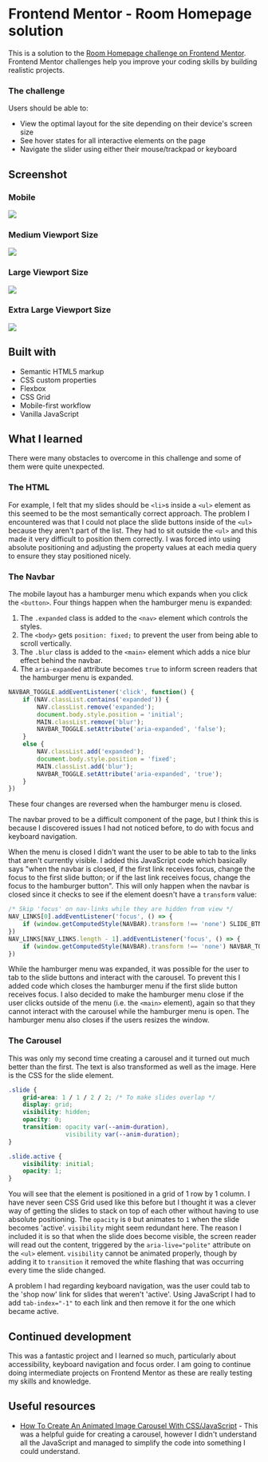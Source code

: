 # Frontend Mentor - Room Homepage solution

This is a solution to the [Room Homepage challenge on Frontend Mentor](https://www.frontendmentor.io/challenges/room-homepage-BtdBY_ENq). Frontend Mentor challenges help you improve your coding skills by building realistic projects. 

### The challenge

Users should be able to:

- View the optimal layout for the site depending on their device's screen size
- See hover states for all interactive elements on the page
- Navigate the slider using either their mouse/trackpad or keyboard

## Screenshot

### Mobile
![](screenshots/screenshot-mobile.png)

### Medium Viewport Size
![](screenshots/screenshot-md.png)

### Large Viewport Size
![](screenshots/screenshot-lg.png)

### Extra Large Viewport Size
![](screenshots/screenshot-xl.png)

## Built with

- Semantic HTML5 markup
- CSS custom properties
- Flexbox
- CSS Grid
- Mobile-first workflow
- Vanilla JavaScript

## What I learned

There were many obstacles to overcome in this challenge and some of them were quite unexpected.

### The HTML
For example, I felt that my slides should be `<li>`s inside a `<ul>` element as this seemed to be the most semantically correct approach. The problem I encountered was that I could not place the slide buttons inside of the `<ul>` because they aren't part of the list. They had to sit outside the `<ul>` and this made it very difficult to position them correctly. I was forced into using absolute positioning and adjusting the property values at each media query to ensure they stay positioned nicely.

### The Navbar
The mobile layout has a hamburger menu which expands when you click the `<button>`. Four things happen when the hamburger menu is expanded:
1. The `.expanded` class is added to the `<nav>` element which controls the styles.
2. The `<body>` gets `position: fixed;` to prevent the user from being able to scroll vertically.
3. The `.blur` class is added to the `<main>` element which adds a nice blur effect behind the navbar.
4. The `aria-expanded` attribute becomes `true` to inform screen readers that the hamburger menu is expanded.
```js
NAVBAR_TOGGLE.addEventListener('click', function() {
    if (NAV.classList.contains('expanded')) {
        NAV.classList.remove('expanded');
        document.body.style.position = 'initial';
        MAIN.classList.remove('blur');
        NAVBAR_TOGGLE.setAttribute('aria-expanded', 'false');
    }
    else {
        NAV.classList.add('expanded');
        document.body.style.position = 'fixed';
        MAIN.classList.add('blur');
        NAVBAR_TOGGLE.setAttribute('aria-expanded', 'true');
    }
})
```
These four changes are reversed when the hamburger menu is closed.

The navbar proved to be a difficult component of the page, but I think this is because I discovered issues I had not noticed before, to do with focus and keyboard navigation.

When the menu is closed I didn't want the user to be able to tab to the links that aren't currently visible. I added this JavaScript code which basically says "when the navbar is closed, if the first link receives focus, change the focus to the first slide button; or if the last link receives focus, change the focus to the hamburger button". This will only happen when the navbar is closed since it checks to see if the element doesn't have a `transform` value:
```js
/* Skip 'focus' on nav-links while they are hidden from view */
NAV_LINKS[0].addEventListener('focus', () => {
    if (window.getComputedStyle(NAVBAR).transform !== 'none') SLIDE_BTNS[0].focus();
})
NAV_LINKS[NAV_LINKS.length - 1].addEventListener('focus', () => {
    if (window.getComputedStyle(NAVBAR).transform !== 'none') NAVBAR_TOGGLE.focus();
})
```

While the hamburger menu was expanded, it was possible for the user to tab to the slide buttons and interact with the carousel. To prevent this I added code which closes the hamburger menu if the first slide button receives focus. I also decided to make the hamburger menu close if the user clicks outside of the menu (i.e. the `<main>` element), again so that they cannot interact with the carousel while the hamburger menu is open. The hamburger menu also closes if the users resizes the window.

### The Carousel
This was only my second time creating a carousel and it turned out much better than the first. The text is also transformed as well as the image. Here is the CSS for the slide element.

```css
.slide {
    grid-area: 1 / 1 / 2 / 2; /* To make slides overlap */
    display: grid;
    visibility: hidden;
    opacity: 0;
    transition: opacity var(--anim-duration),
                visibility var(--anim-duration);
}

.slide.active {
    visibility: initial;
    opacity: 1;
}
```

You will see that the element is positioned in a grid of 1 row by 1 column. I have never seen CSS Grid used like this before but I thought it was a clever way of getting the slides to stack on top of each other without having to use absolute positioning. The `opacity` is `0` but animates to `1` when the slide becomes 'active'. `visibility` might seem redundant here. The reason I included it is so that when the slide does become visible, the screen reader will read out the content, triggered by the `aria-live="polite"` attribute on the `<ul>` element. `visibility` cannot be animated properly, though by adding it to `transition` it removed the white flashing that was occurring every time the slide changed.

A problem I had regarding keyboard navigation, was the user could tab to the 'shop now' link for slides that weren't 'active'. Using JavaScript I had to add `tab-index="-1"` to each link and then remove it for the one which became active.

## Continued development

This was a fantastic project and I learned so much, particularly about accessibility, keyboard navigation and focus order. I am going to continue doing intermediate projects on Frontend Mentor as these are really testing my skills and knowledge.

## Useful resources

- [How To Create An Animated Image Carousel With CSS/JavaScript](https://www.youtube.com/watch?v=9HcxHDS2w1s) - This was a helpful guide for creating a carousel, however I didn't understand all the JavaScript and managed to simplify the code into something I could understand.
